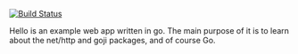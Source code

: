 [![Build Status](https://travis-ci.org/ed0wolf/hello.svg?branch=master)](https://travis-ci.org/ed0wolf/hello)

Hello is an example web app written in go. The main purpose of it is to learn
about the net/http and goji packages, and of course Go.
